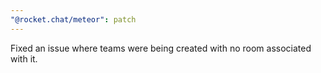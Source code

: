 ```yaml
---
"@rocket.chat/meteor": patch
---
```


Fixed an issue where teams were being created with no room associated with it.
